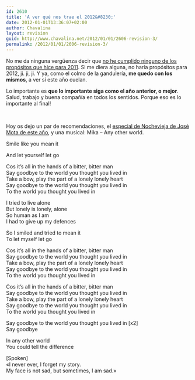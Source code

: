 ```yaml
---
id: 2610
title: 'A ver qué nos trae el 2012&#8230;'
date: 2012-01-01T13:36:07+02:00
author: Chavalina
layout: revision
guid: http://www.chavalina.net/2012/01/01/2606-revision-3/
permalink: /2012/01/01/2606-revision-3/
---
```

No me da ninguna vergüenza decir que [no he cumplido ninguno de los propósitos que hice para 2011](http://www.chavalina.net/2010/12/31/todo-pasa-y-todo-queda/). Si me diera alguna, no haría propósitos para 2012, ji. ji, ji. Y ya, como el colmo de la gandulería, **me quedo con los mismos**, a ver si este año cuelan.

Lo importante es **que lo importante siga como el año anterior, o mejor**. Salud, trabajo y buena compañía en todos los sentidos. Porque eso es lo importante al final!

&nbsp;

Hoy os dejo un par de recomendaciones, el <a href="http://www.rtve.es/alacarta/videos/especiales-nochevieja-con-jose-mota/especial-nochevieja-jose-mota-seven-siete-pecados-capitales-provincia/1285081/" target="_blank">especial de Nochevieja de José Mota de este año</a>, y una musical: Mika &#8211; Any other world.



<noframes>
  In any other world<br /> You could tell the difference<br /> And let it all unfurl<br /> Into broken ruminants
</noframes>Smile like you mean it

  
And let yourself let go

Cos it&#8217;s all in the hands of a bitter, bitter man  
Say goodbye to the world you thought you lived in  
Take a bow, play the part of a lonely lonely heart  
Say goodbye to the world you thought you lived in  
To the world you thought you lived in

I tried to live alone  
But lonely is lonely, alone  
So human as I am  
I had to give up my defences

So I smiled and tried to mean it  
To let myself let go

Cos it&#8217;s all in the hands of a bitter, bitter man  
Say goodbye to the world you thought you lived in  
Take a bow, play the part of a lonely lonely heart  
Say goodbye to the world you thought you lived in  
To the world you thought you lived in

Cos it&#8217;s all in the hands of a bitter, bitter man  
Say goodbye to the world you thought you lived in  
Take a bow, play the part of a lonely lonely heart  
Say goodbye to the world you thought you lived in  
To the world you thought you lived in

Say goodbye to the world you thought you lived in [x2]  
Say goodbye

In any other world  
You could tell the difference

[Spoken]  
«I never ever, I forget my story.  
My face is not sad, but sometimes, I am sad.»